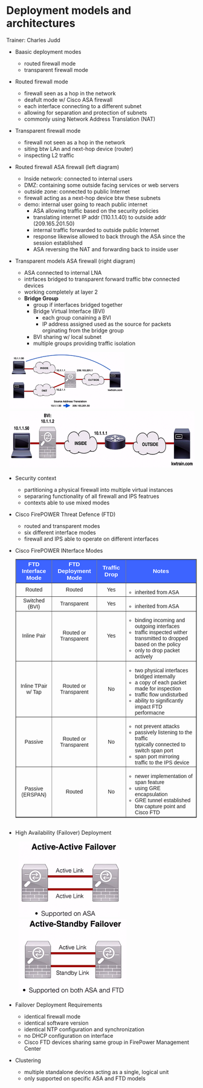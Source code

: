 # Deployment models and architectures

Trainer: Charles Judd


- Baasic deployment modes
  - routed firewall mode
  - transparent firewall mode


- Routed firewall mode
  - firewall seen as a hop in the network
  - deafult mode w/ Cisco ASA firewall
  - each interface connecting to a different subnet
  - allowing for separation and protection of subnets
  - commonly using Network Address Translation (NAT)


- Transparent firewall mode
  - firewall not seen as a hop in the network
  - siting btw LAn and next-hop device (router)
  - inspecting L2 traffic

- Routed firewall ASA firewall (left diagram)
  - Inside network: connected to internal users
  - DMZ: containing some outside facing services or web servers
  - outside zone: connected to public Internet
  - firewall acting as a next-hop device btw these subnets
  - demo: internal user going to reach public internet
    - ASA allowing traffic based on the security policies
    - translating internet IP addr (110.1.1.40) to outside addr (209.165.201.50)
    - internal traffic forwarded to outside public Internet
    - response likewise allowed to back through the ASA since the session established
    - ASA reversing the NAT and forwarding back to inside user


- Transparent models ASA firewall (right diagram)
  - ASA connected to internal LNA
  - intrfaces bridged to transparent forward traffic btw connected devices
  - working completely at layer 2
  - **Bridge Group**
    - group if interfaces bridged together
    - Bridge Virtual Interface (BVI)
      - each group conaining a BVI
      - IP address assigned used as the source for packets orginating from the bridge group
    - BVI sharing w/ local subnet
    - multiple groups providing traffic isolation

<div style="margin: 0.5em; display: flex; justify-content: center; align-items: center; flex-flow: row wrap;">
  <a href="url" ismap target="_blank">
    <img style="margin: 0.1em;" height=150
      src   = "img/12.02-routed.png"
      alt   = "Routed Firewall Mode"
      title = "Routed Firewall Mode"
    >
    <img style="margin: 0.1em;" height=150
      src   = "img/12.02-transport.png"
      alt   = "Transparent Firewall Mode"
      title = "Transparent Firewall Mode"
    >
  </a>
</div>


- Security context
  - partitioning a physical firewall into multiple virtual instances
  - separaring functionality of all firewall and IPS featrues
  - contexts able to use mixed modes


- Cisco FirePOWER Threat Defence (FTD)
  - routed and transparent modes
  - six different interface modes
  - firewall and IPS able to operate on different interfaces


- Cisco FirePOWER INterface Modes

  <table style="font-family: Arial,Helvetica,Sans-Serif; margin: 0 auto; width: 50vw;" cellspacing=0 cellpadding=5 border=1 align="center">
    <colgroup>
      <col style="width: 10%">
      <col style="width: 10%">
      <col style="width: 10%">
      <col style="width: 30%">
    </colgroup>
    <thead>
    <tr style="font-size: 1.1em; vertical-align: middle;">
      <th scope=row style="text-align: center; background-color: #3d64ff; color: #ffffff;">FTD Interface Mode</th>
      <th scope=row style="text-align: center; background-color: #3d64ff; color: #ffffff;">FTD Deployment Mode</th>
      <th scope=row style="text-align: center; background-color: #3d64ff; color: #ffffff;">Traffic Drop</th>
      <th scope=row style="text-align: center; background-color: #3d64ff; color: #ffffff;">Notes</th>
    </tr>
    </thead>
    <tbody>
    <tr style="vertical-align:middle">
      <td style="text-align: center;">Routed</td>
      <td style="text-align: center;">Routed</td>
      <td style="text-align: center;">Yes</td>
      <td style="padding-left: 0;"><ul><li>inherited from ASA</li></ul></td>
    </tr>
    <tr style="vertical-align:middle">
      <td style="text-align: center;">Switched (BVI)</td>
      <td style="text-align: center;">Transparent</td>
      <td style="text-align: center;">Yes</td>
      <td style="padding-left: 0;"><ul><li>inherited from ASA</li></ul></td>
    </tr>
    <tr style="vertical-align:middle">
      <td style="text-align: center;">Inline Pair</td>
      <td style="text-align: center;">Routed or Transparent</td>
      <td style="text-align: center;">Yes</td>
      <td style="padding-left: 0;"><ul><li>binding incoming and outgoing interfaces</li><li>traffic inspected wither transmitted to dropped based on the policy</li><li>only to drop packet actively</li></ul></td>
    </tr>
    <tr style="vertical-align:middle">
      <td style="text-align: center;">Inline TPair w/ Tap</td>
      <td style="text-align: center;">Routed or Transparent</td>
      <td style="text-align: center;">No</td>
      <td style="padding-left: 0;"><ul><li>two physical interfaces bridged internally</li><li>a copy of each packet made for inspection</li><li>traffic flow undisturbed</li><li>ability to significantly impact FTD performacne</li></ul></td>
    </tr>
    <tr style="vertical-align:middle">
      <td style="text-align: center;">Passive</td>
      <td style="text-align: center;">Routed or Transparent</td>
      <td style="text-align: center;">No</td>
      <td style="padding-left: 0;"><ul><li>not prevent attacks</li><li>passively listening to the traffic</li></li>typically connected to switch span port</li><li>span port mirroring traffic to the IPS device</li></ul></td>
    </tr>
    <tr style="vertical-align:middle">
      <td style="text-align: center;">Passive (ERSPAN)</td>
      <td style="text-align: center;">Routed</td>
      <td style="text-align: center;">No</td>
      <td style="padding-left: 0;"><ul><li>newer implementation of span feature</li><li>using GRE encapsulation</li><li>GRE tunnel established btw capture point and Cisco FTD</li></ul></td>
    </tr>
    </tbody>
  </table><br/>


- High Availability (Failover) Deployment

  <div style="margin: 0.5em; display: flex; justify-content: center; align-items: center; flex-flow: row wrap;">
    <a href="url" ismap target="_blank">
      <img style="margin: 0.1em;" height=200
        src   = "img/12.02-2active.png"
        alt   = "Active-Active Failover"
        title = "Active-Active Failover"
      >
      <img style="margin: 0.1em;" height=200
        src   = "img/12.02-standby.png"
        alt   = "Active-Standby Failover"
        title = "Active-Standby Failover"
      >
    </a>
  </div>


- Failover Deployment Requirements
  - identical firewall mode
  - identical software version
  - identical NTP configuration and synchronization
  - no DHCP configuration on interface
  - Cisco FTD devices sharing same group in FirePower Management Center


- Clustering
  - multiple standalone devices acting as a single, logical unit
  - only supported on specific ASA and FTD models



